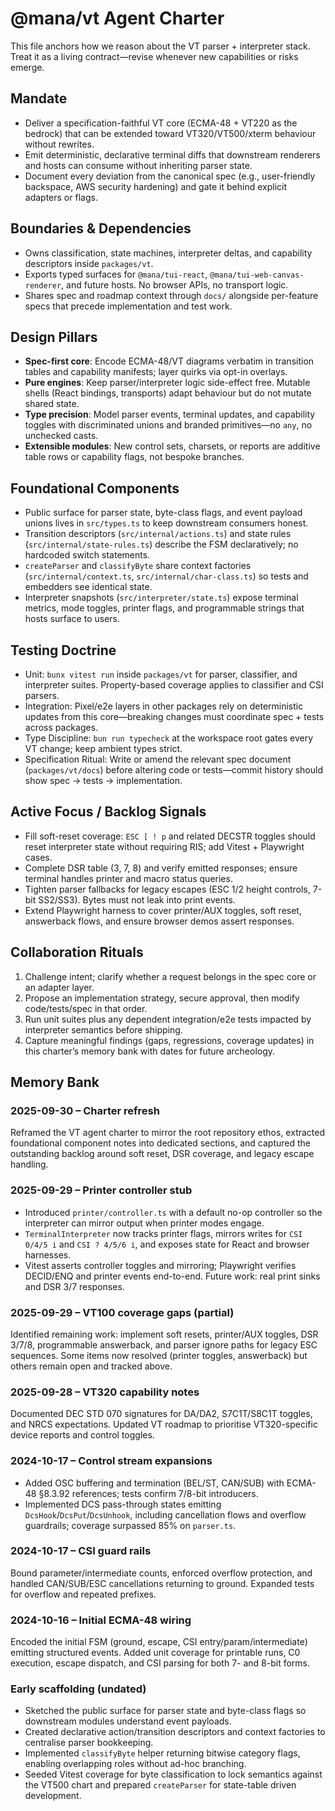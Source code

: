 # @mana/vt Agent Charter

This file anchors how we reason about the VT parser + interpreter stack. Treat it as a living contract—revise whenever new capabilities or risks emerge.

## Mandate
- Deliver a specification-faithful VT core (ECMA-48 + VT220 as the bedrock) that can be extended toward VT320/VT500/xterm behaviour without rewrites.
- Emit deterministic, declarative terminal diffs that downstream renderers and hosts can consume without inheriting parser state.
- Document every deviation from the canonical spec (e.g., user-friendly backspace, AWS security hardening) and gate it behind explicit adapters or flags.

## Boundaries & Dependencies
- Owns classification, state machines, interpreter deltas, and capability descriptors inside `packages/vt`.
- Exports typed surfaces for `@mana/tui-react`, `@mana/tui-web-canvas-renderer`, and future hosts. No browser APIs, no transport logic.
- Shares spec and roadmap context through `docs/` alongside per-feature specs that precede implementation and test work.

## Design Pillars
- **Spec-first core**: Encode ECMA-48/VT diagrams verbatim in transition tables and capability manifests; layer quirks via opt-in overlays.
- **Pure engines**: Keep parser/interpreter logic side-effect free. Mutable shells (React bindings, transports) adapt behaviour but do not mutate shared state.
- **Type precision**: Model parser events, terminal updates, and capability toggles with discriminated unions and branded primitives—no `any`, no unchecked casts.
- **Extensible modules**: New control sets, charsets, or reports are additive table rows or capability flags, not bespoke branches.

## Foundational Components
- Public surface for parser state, byte-class flags, and event payload unions lives in `src/types.ts` to keep downstream consumers honest.
- Transition descriptors (`src/internal/actions.ts`) and state rules (`src/internal/state-rules.ts`) describe the FSM declaratively; no hardcoded switch statements.
- `createParser` and `classifyByte` share context factories (`src/internal/context.ts`, `src/internal/char-class.ts`) so tests and embedders see identical state.
- Interpreter snapshots (`src/interpreter/state.ts`) expose terminal metrics, mode toggles, printer flags, and programmable strings that hosts surface to users.

## Testing Doctrine
- Unit: `bunx vitest run` inside `packages/vt` for parser, classifier, and interpreter suites. Property-based coverage applies to classifier and CSI parsers.
- Integration: Pixel/e2e layers in other packages rely on deterministic updates from this core—breaking changes must coordinate spec + tests across packages.
- Type Discipline: `bun run typecheck` at the workspace root gates every VT change; keep ambient types strict.
- Specification Ritual: Write or amend the relevant spec document (`packages/vt/docs`) before altering code or tests—commit history should show spec → tests → implementation.

## Active Focus / Backlog Signals
- Fill soft-reset coverage: `ESC [ ! p` and related DECSTR toggles should reset interpreter state without requiring RIS; add Vitest + Playwright cases.
- Complete DSR table (3, 7, 8) and verify emitted responses; ensure terminal handles printer and macro status queries.
- Tighten parser fallbacks for legacy escapes (ESC 1/2 height controls, 7-bit SS2/SS3). Bytes must not leak into print events.
- Extend Playwright harness to cover printer/AUX toggles, soft reset, answerback flows, and ensure browser demos assert responses.

## Collaboration Rituals
1. Challenge intent; clarify whether a request belongs in the spec core or an adapter layer.
2. Propose an implementation strategy, secure approval, then modify code/tests/spec in that order.
3. Run unit suites plus any dependent integration/e2e tests impacted by interpreter semantics before shipping.
4. Capture meaningful findings (gaps, regressions, coverage updates) in this charter’s memory bank with dates for future archeology.

## Memory Bank
### 2025-09-30 – Charter refresh
Reframed the VT agent charter to mirror the root repository ethos, extracted foundational component notes into dedicated sections, and captured the outstanding backlog around soft reset, DSR coverage, and legacy escape handling.

### 2025-09-29 – Printer controller stub
- Introduced `printer/controller.ts` with a default no-op controller so the interpreter can mirror output when printer modes engage.
- `TerminalInterpreter` now tracks printer flags, mirrors writes for `CSI 0/4/5 i` and `CSI ? 4/5/6 i`, and exposes state for React and browser harnesses.
- Vitest asserts controller toggles and mirroring; Playwright verifies DECID/ENQ and printer events end-to-end. Future work: real print sinks and DSR 3/7 responses.

### 2025-09-29 – VT100 coverage gaps (partial)
Identified remaining work: implement soft resets, printer/AUX toggles, DSR 3/7/8, programmable answerback, and parser ignore paths for legacy ESC sequences. Some items now resolved (printer toggles, answerback) but others remain open and tracked above.

### 2025-09-28 – VT320 capability notes
Documented DEC STD 070 signatures for DA/DA2, S7C1T/S8C1T toggles, and NRCS expectations. Updated VT roadmap to prioritise VT320-specific device reports and control toggles.

### 2024-10-17 – Control stream expansions
- Added OSC buffering and termination (BEL/ST, CAN/SUB) with ECMA-48 §8.3.92 references; tests confirm 7/8-bit introducers.
- Implemented DCS pass-through states emitting `DcsHook`/`DcsPut`/`DcsUnhook`, including cancellation flows and overflow guardrails; coverage surpassed 85% on `parser.ts`.

### 2024-10-17 – CSI guard rails
Bound parameter/intermediate counts, enforced overflow protection, and handled CAN/SUB/ESC cancellations returning to ground. Expanded tests for overflow and repeated prefixes.

### 2024-10-16 – Initial ECMA-48 wiring
Encoded the initial FSM (ground, escape, CSI entry/param/intermediate) emitting structured events. Added unit coverage for printable runs, C0 execution, escape dispatch, and CSI parsing for both 7- and 8-bit forms.

### Early scaffolding (undated)
- Sketched the public surface for parser state and byte-class flags so downstream modules understand event payloads.
- Created declarative action/transition descriptors and context factories to centralise parser bookkeeping.
- Implemented `classifyByte` helper returning bitwise category flags, enabling overlapping roles without ad-hoc branching.
- Seeded Vitest coverage for byte classification to lock semantics against the VT500 chart and prepared `createParser` for state-table driven development.


